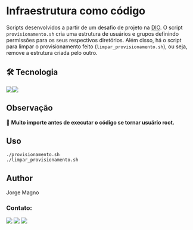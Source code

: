 # Infraestrutura como código

Scripts desenvolvidos a partir de um desafio de projeto na [DIO](https://www.dio.me/). 
O script ```provisionamento.sh``` cria uma estrutura de usuários e grupos definindo permissões para os seus respectivos diretórios. Além disso, há o script para limpar o provisionamento feito (```limpar_provisionamento.sh```), ou seja, remove a estrutura criada pelo outro.

## 🛠 Tecnologia
<img src="https://img.shields.io/badge/Linux-FCC624?style=for-the-badge&logo=linux&logoColor=black" /><img src="https://img.shields.io/badge/Shell_Script-121011?style=for-the-badge&logo=gnu-bash&logoColor=white" />

## Observação

:red_circle: **Muito importe antes de executar o código se tornar usuário root.**

## Uso

```
./provisionamento.sh
./limpar_provisionamento.sh
```

## Author
Jorge Magno

### Contato:
[<img src="https://img.shields.io/badge/linkedin-%230077B5.svg?&style=for-the-badge&logo=linkedin&logoColor=white" />](https://www.linkedin.com/in/jorge-magno-l-moraes-381a19174/) 
[<img src = "https://img.shields.io/badge/instagram-%23E4405F.svg?&style=for-the-badge&logo=instagram&logoColor=white">](https://www.instagram.com/jorgepierrot/?hl=pt-br) 
[<img src = "https://img.shields.io/badge/facebook-%231877F2.svg?&style=for-the-badge&logo=facebook&logoColor=white">](https://www.facebook.com/jorge.magno.7)
